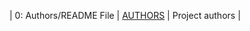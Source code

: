 | 0: Authors/README File | [AUTHORS](https://github.com/justinmajetich/AirBnB_clone/blob/dev/AUTHORS) | Project authors |

